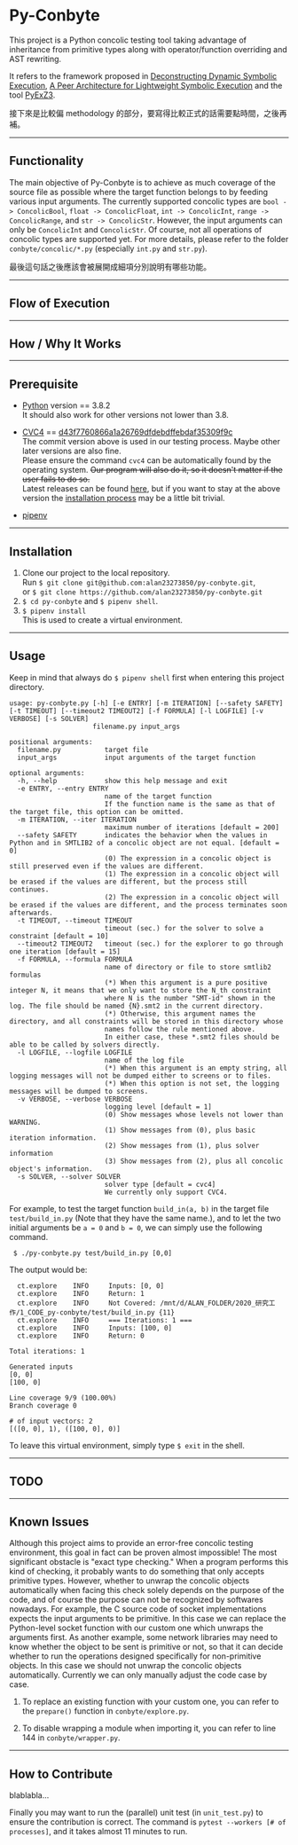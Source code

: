 # Py-Conbyte

This project is a Python concolic testing tool taking advantage of inheritance from primitive types along with operator/function overriding and AST rewriting.

It refers to the framework proposed in
[Deconstructing Dynamic Symbolic Execution](http://research.microsoft.com/apps/pubs/?id=233035),
[A Peer Architecture for Lightweight Symbolic Execution](http://hoheinzollern.files.wordpress.com/2008/04/seer1.pdf)
and the tool [PyExZ3](https://github.com/GroundPound/PyExZ3).

接下來是比較偏 methodology 的部分，要寫得比較正式的話需要點時間，之後再補。

---

## Functionality

The main objective of Py-Conbyte is to achieve as much coverage of the source file as possible where the target function belongs to by feeding various input arguments. The currently supported concolic types are `bool -> ConcolicBool`, `float -> ConcolicFloat`, `int -> ConcolicInt`, `range -> ConcolicRange`, and `str -> ConcolicStr`. However, the input arguments can only be `ConcolicInt` and `ConcolicStr`. Of course, not all operations of concolic types are supported yet. For more details, please refer to the folder `conbyte/concolic/*.py` (especially `int.py` and `str.py`).

最後這句話之後應該會被展開成細項分別說明有哪些功能。

---

## Flow of Execution

---

## How / Why It Works

---

## Prerequisite
- [Python](https://www.python.org/downloads/) version == 3.8.2<br>
  It should also work for other versions not lower than 3.8.<br>

- [CVC4](https://github.com/CVC4/CVC4) == [d43f7760866a1a26769dfdebdffebdaf35309f9c](https://github.com/CVC4/CVC4/tree/d43f7760866a1a26769dfdebdffebdaf35309f9c)<br>
  The commit version above is used in our testing process. Maybe other later versions are also fine.<br>
  Please ensure the command `cvc4` can be automatically found by the operating system. ~~Our program will also do it, so it doesn't matter if the user fails to do so.~~<br>
  Latest releases can be found [here](https://cvc4.github.io/downloads.html), but if you want to stay at the above version the [installation process](https://github.com/CVC4/CVC4/blob/d43f7760866a1a26769dfdebdffebdaf35309f9c/INSTALL.md) may be a little bit trivial.

- [pipenv](https://pypi.org/project/pipenv/)

<!---
([Z3](https://github.com/Z3Prover/z3)
-->

---

## Installation

1. Clone our project to the local repository.<br>
Run `$ git clone git@github.com:alan23273850/py-conbyte.git`,<br>
or `$ git clone https://github.com/alan23273850/py-conbyte.git`<br>
2. `$ cd py-conbyte` and `$ pipenv shell`.<br>
3. `$ pipenv install`<br>
This is used to create a virtual environment.

---

## Usage

Keep in mind that always do `$ pipenv shell` first when entering this project directory.
```
usage: py-conbyte.py [-h] [-e ENTRY] [-m ITERATION] [--safety SAFETY] [-t TIMEOUT] [--timeout2 TIMEOUT2] [-f FORMULA] [-l LOGFILE] [-v VERBOSE] [-s SOLVER]
                     filename.py input_args

positional arguments:
  filename.py           target file
  input_args            input arguments of the target function

optional arguments:
  -h, --help            show this help message and exit
  -e ENTRY, --entry ENTRY
                        name of the target function
                        If the function name is the same as that of the target file, this option can be omitted.
  -m ITERATION, --iter ITERATION
                        maximum number of iterations [default = 200]
  --safety SAFETY       indicates the behavior when the values in Python and in SMTLIB2 of a concolic object are not equal. [default = 0]
                        (0) The expression in a concolic object is still preserved even if the values are different.
                        (1) The expression in a concolic object will be erased if the values are different, but the process still continues.
                        (2) The expression in a concolic object will be erased if the values are different, and the process terminates soon afterwards.
  -t TIMEOUT, --timeout TIMEOUT
                        timeout (sec.) for the solver to solve a constraint [default = 10]
  --timeout2 TIMEOUT2   timeout (sec.) for the explorer to go through one iteration [default = 15]
  -f FORMULA, --formula FORMULA
                        name of directory or file to store smtlib2 formulas
                        (*) When this argument is a pure positive integer N, it means that we only want to store the N_th constraint
                        where N is the number "SMT-id" shown in the log. The file should be named {N}.smt2 in the current directory.
                        (*) Otherwise, this argument names the directory, and all constraints will be stored in this directory whose
                        names follow the rule mentioned above.
                        In either case, these *.smt2 files should be able to be called by solvers directly.
  -l LOGFILE, --logfile LOGFILE
                        name of the log file
                        (*) When this argument is an empty string, all logging messages will not be dumped either to screens or to files.
                        (*) When this option is not set, the logging messages will be dumped to screens.
  -v VERBOSE, --verbose VERBOSE
                        logging level [default = 1]
                        (0) Show messages whose levels not lower than WARNING.
                        (1) Show messages from (0), plus basic iteration information.
                        (2) Show messages from (1), plus solver information
                        (3) Show messages from (2), plus all concolic object's information.
  -s SOLVER, --solver SOLVER
                        solver type [default = cvc4]
                        We currently only support CVC4.
```

For example, to test the target function `build_in(a, b)` in the target file `test/build_in.py` (Note that they have the same name.), and to let the two initial arguments be `a = 0` and `b = 0`, we can simply use the following command.
```
 $ ./py-conbyte.py test/build_in.py [0,0]
```
The output would be:
```
  ct.explore    INFO     Inputs: [0, 0]
  ct.explore    INFO     Return: 1
  ct.explore    INFO     Not Covered: /mnt/d/ALAN_FOLDER/2020_研究工作/1_CODE_py-conbyte/test/build_in.py {11}
  ct.explore    INFO     === Iterations: 1 ===
  ct.explore    INFO     Inputs: [100, 0]
  ct.explore    INFO     Return: 0

Total iterations: 1

Generated inputs
[0, 0]
[100, 0]

Line coverage 9/9 (100.00%)
Branch coverage 0

# of input vectors: 2
[([0, 0], 1), ([100, 0], 0)]
```

To leave this virtual environment, simply type `$ exit` in the shell.

---

## TODO


---

## Known Issues

Although this project aims to provide an error-free concolic testing environment, this goal in fact can be proven almost impossible! The most significant obstacle is "exact type checking." When a program performs this kind of checking, it probably wants to do something that only accepts primitive types. However, whether to unwrap the concolic objects automatically when facing this check solely depends on the purpose of the code, and of course the purpose can not be recognized by softwares nowadays. For example, the C source code of socket implementations expects the input arguments to be primitive. In this case we can replace the Python-level socket function with our custom one which unwraps the arguments first. As another example, some network libraries may need to know whether the object to be sent is primitive or not, so that it can decide whether to run the operations designed specifically for non-primitive objects. In this case we should not unwrap the concolic objects automatically. Currently we can only manually adjust the code case by case.

1. To replace an existing function with your custom one, you can refer to the `prepare()` function in `conbyte/explore.py`.

2. To disable wrapping a module when importing it, you can refer to line 144 in `conbyte/wrapper.py`.

---

## How to Contribute

blablabla...

Finally you may want to run the (parallel) unit test (in `unit_test.py`) to ensure the contribution is correct. The command is `pytest --workers [# of processes]`, and it takes almost 11 minutes to run.